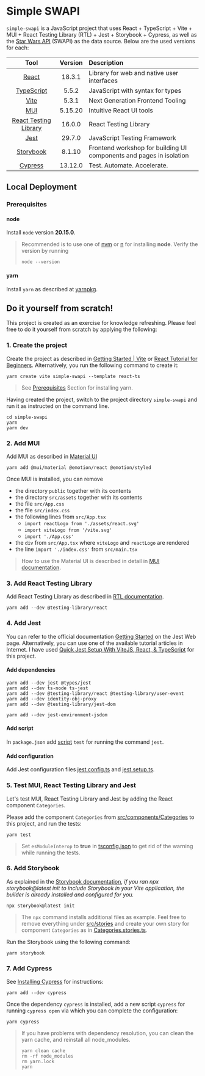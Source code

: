 # Simple SWAPI

`simple-swapi` is a JavaScript project that uses React + TypeScript + Vite + MUI + React Testing Library (RTL) + Jest +
Storybook + Cypress, as well as the [Star Wars API](https://swapi.dev) (SWAPI) as the data source. Below are the used
versions for each:

|                         Tool                         | Version | Description                                                         |
|:----------------------------------------------------:|:-------:|:--------------------------------------------------------------------|
|              [React](https://react.dev)              | 18.3.1  | Library for web and native user interfaces                          |
|     [TypeScript](https://www.typescriptlang.org)     |  5.5.2  | JavaScript with syntax for types                                    |
|           [Vite](https://vitejs.dev/guide)           |  5.3.1  | Next Generation Frontend Tooling                                    |
|                [MUI](https://mui.com)                | 5.15.20 | Intuitive React UI tools                                            |
| [React Testing Library](https://testing-library.com) | 16.0.0  | React Testing Library                                               |
|              [Jest](https://jestjs.io)               | 29.7.0  | JavaScript Testing Framework                                        |
|        [Storybook](https://storybook.js.org)         | 8.1.10  | Frontend workshop for building UI components and pages in isolation |
|          [Cypress](https://www.cypress.io)           | 13.12.0 | Test. Automate. Accelerate.                                         |

## Local Deployment

### Prerequisites

#### node

Install `node` version **20.15.0**.

> Recommended is to use one of [nvm](https://github.com/nvm-sh/nvm) or [n](https://github.com/tj/n#installation) for
> installing **node**. Verify the version by running
> ```shell
> node --version
> ```

#### yarn

Install `yarn` as described at [yarnpkg](https://yarnpkg.com/getting-started/install).

## Do it yourself from scratch!

This project is created as an exercise for knowledge refreshing. Please feel free to do it yourself from scratch by
applying the following:

### 1. Create the project

Create the project as described in [Getting Started | Vite](https://vitejs.dev/guide/)
or [React Tutorial for Beginners](https://www.youtube.com/watch?v=SqcY0GlETPk). Alternatively, you run the following
command to create it:

```shell
yarn create vite simple-swapi --template react-ts
```

> See [Prerequisites](#yarn) Section for installing yarn.

Having created the project, switch to the project directory `simple-swapi` and run it as instructed on the command line.

```shell
cd simple-swapi
yarn
yarn dev
```

### 2. Add MUI

Add MUI as described in [Material UI](https://mui.com/material-ui)

```shell
yarn add @mui/material @emotion/react @emotion/styled
```

Once MUI is installed, you can remove

- the directory `public` together with its contents
- the directory `src/assets` together with its contents
- the file `src/App.css`
- the file `src/index.css`
- the following lines from `src/App.tsx`
    - `import reactLogo from './assets/react.svg'`
    - `import viteLogo from '/vite.svg'`
    - `import './App.css'`
- the `div` from `src/App.tsx` where `viteLogo` and `reactLogo` are rendered
- the line `import './index.css'` from `src/main.tsx`

> How to use the Material UI is described in detail in [MUI documentation](https://mui.com/material-ui/all-components).

### 3. Add React Testing Library

Add React Testing Library as described
in [RTL documentation](https://testing-library.com/docs/react-testing-library/intro).

```shell
yarn add --dev @testing-library/react
```

### 4. Add Jest

You can refer to the official documentation [Getting Started](https://jestjs.io/docs/getting-started) on the Jest Web
page. Alternatively, you can use one of the available tutorial articles in Internet. I have
used [Quick Jest Setup With ViteJS, React, & TypeScript](https://codingwithmanny.medium.com/quick-jest-setup-with-vitejs-react-typescript-82f325e4323f)
for this project.

#### Add dependencies

```shell
yarn add --dev jest @types/jest
yarn add --dev ts-node ts-jest
yarn add --dev @testing-library/react @testing-library/user-event
yarn add --dev identity-obj-proxy
yarn add --dev @testing-library/jest-dom

yarn add --dev jest-environment-jsdom
```

#### Add script

In `package.json` add [script](package.json#L11) `test` for running the command `jest`.

#### Add configuration

Add Jest configuration files [jest.config.ts](jest.config.ts) and [jest.setup.ts](jest.setup.ts).

### 5. Test MUI, React Testing Library and Jest

Let's test MUI, React Testing Library and Jest by adding the React component `Categories`.

Please add the component `Categories` from [src/components/Categories](src/components/Categories) to this project, and
run the tests:

```shell
yarn test
```

> Set `esModuleInterop` to **true** in [tsconfig.json](tsconfig.json) to get rid of the warning while running the tests.

### 6. Add Storybook

As explained in the [Storybook documentation](https://storybook.js.org/docs/builders/vite), _if you ran npx
storybook@latest init to include Storybook in your Vite application, the builder is already installed and configured for
you._

```shell
npx storybook@latest init
```

> The `npx` command installs additional files as example. Feel free to remove everything
> under [src/stories](src/stories) and create your own story for component `Categories` as
> in [Categories.stories.ts](src/stories/Categories.stories.ts).

Run the Storybook using the following command:

```shell
yarn storybook
```

### 7. Add Cypress

See [Installing Cypress](https://docs.cypress.io/guides/getting-started/installing-cypress) for instructions:

```shell
yarn add --dev cypress
```

Once the dependency `cypress` is installed, add a new script `cypress` for running `cypress open` via which you can
complete the configuration:

```shell
yarn cypress
```

> If you have problems with dependency resolution, you can clean the yarn cache, and reinstall all node_modules.
> ```shell
> yarn clean cache
> rm -rf node_modules
> rm yarn.lock
> yarn
> ```


